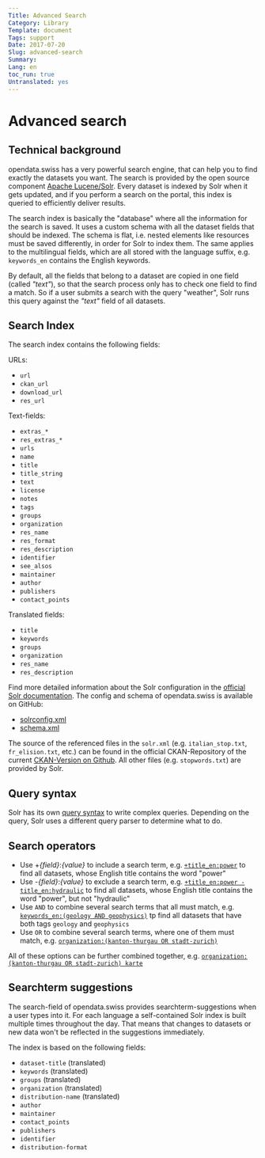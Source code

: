 ```yaml
---
Title: Advanced Search
Category: Library
Template: document
Tags: support
Date: 2017-07-20
Slug: advanced-search
Summary:
Lang: en
toc_run: true
Untranslated: yes
---
```


<a name="advanced-search"></a>
# Advanced search

<a name="technical-background"></a>
## Technical background

opendata.swiss has a very powerful search engine, that can help you to find exactly the datasets you want.
The search is provided by the open source component [Apache Lucene/Solr](http://lucene.apache.org/solr/).
Every dataset is indexed by Solr when it gets updated, and if you perform a search on the portal, this index is queried to efficiently deliver results.

The search index is basically the "database" where all the information for the search is saved.
It uses a custom schema with all the dataset fields that should be indexed.
The schema is flat, i.e. nested elements like resources must be saved differently, in order for Solr to index them.
The same applies to the multilingual fields, which are all stored with the language suffix, e.g. `keywords_en` contains the English keywords.

By default, all the fields that belong to a dataset are copied in one field (called _"text"_), so that the search process only has to check one field to find a match.
So if a user submits a search with the query "weather", Solr runs this query against the _"text"_ field of all datasets.

<a name="search-index"></a>
## Search Index
The search index contains the following fields:

URLs:
* `url`
* `ckan_url`
* `download_url`
* `res_url`

Text-fields:
* `extras_*`
* `res_extras_*`
* `urls`
* `name`
* `title`
* `title_string`
* `text`
* `license`
* `notes`
* `tags`
* `groups`
* `organization`
* `res_name`
* `res_format`
* `res_description`
* `identifier`
* `see_alsos`
* `maintainer`
* `author`
* `publishers`
* `contact_points`

Translated fields:
* `title`
* `keywords`
* `groups`
* `organization`
* `res_name`
* `res_description`

Find more detailed information about the Solr configuration in the [official Solr documentation](https://lucene.apache.org/solr/guide/6_6/index.html). The config and schema of opendata.swiss is available on GitHub:
* [solrconfig.xml](https://github.com/opendata-swiss/ckanext-switzerland/blob/master/solr/solrconfig.xml)
* [schema.xml](https://github.com/opendata-swiss/ckanext-switzerland/blob/master/solr/schema.xml)

The source of the referenced files in the `solr.xml` (e.g. `italian_stop.txt`, `fr_elision.txt`, etc.) can be found in the official CKAN-Repository of the current [CKAN-Version on Github](https://github.com/ckan/ckan/tree/master/ckanext/multilingual/solr). All other files (e.g. `stopwords.txt`) are provided by Solr.

<a name="query-syntax"></a>
## Query syntax

Solr has its own [query syntax](http://lucene.apache.org/core/3_6_0/queryparsersyntax.html) to write complex queries.
Depending on the query, Solr uses a different query parser to determine what to do.

<a name="search-operators"></a>
## Search operators

* Use +_{field}_:_{value}_ to include a search term, e.g. [`+title_en:power`](https://opendata.swiss/en/dataset?q=title_en%3Apower) to find all datasets, whose English title contains the word "power"
* Use -_{field}_:_{value}_ to exclude a search term, e.g. [`+title_en:power -title_en:hydraulic`](https://opendata.swiss/en/dataset?q=%2Btitle_en%3Apower+-title_en%3Ahydraulic) to find all datasets, whose English title contains the word "power", but not "hydraulic"
* Use `AND` to combine several search terms that all must match, e.g. [`keywords_en:(geology AND geophysics)`](https://opendata.swiss/en/dataset?q=keywords_en%3A%28geology+AND+geophysics%29) tp find all datasets that have both tags `geology` and `geophysics`
* Use `OR` to combine several search terms, where one of them must match, e.g. [`organization:(kanton-thurgau OR stadt-zurich)`](https://opendata.swiss/en/dataset?q=organization%3A%28kanton-thurgau+OR+stadt-zurich%29)

All of these options can be further combined together, e.g. [`organization:(kanton-thurgau OR stadt-zurich) karte`](https://opendata.swiss/en/dataset?q=organization%3A%28kanton-thurgau+OR+stadt-zurich%29+karte)

<a name="searchterm-suggestions"></a>
## Searchterm suggestions
The search-field of opendata.swiss provides searchterm-suggestions when a user types into it. For each language a self-contained Solr index is built multiple times throughout the day. That means that changes to datasets or new data won't be reflected in the suggestions immediately. 

The index is based on the following fields:

* `dataset-title` (translated)
* `keywords` (translated)
* `groups` (translated)
* `organization` (translated)
* `distribution-name` (translated)
* `author`
* `maintainer`
* `contact_points`
* `publishers`
* `identifier`
* `distribution-format`
